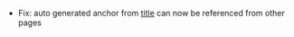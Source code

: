 * Fix: auto generated anchor from [title](snippets/external-code-snippets#title) can now be referenced from other pages